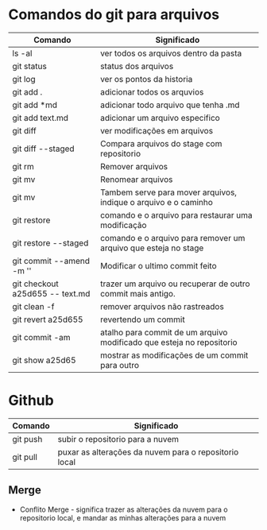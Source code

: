 # Comandos do git para arquivos
Comando                         | Significado
----------------                |----------------------
ls -al                          | ver todos os arquivos dentro da pasta
git status                      | status dos arquivos
git log                         | ver os pontos da historia
git add .                       | adicionar todos os arquvios  
git add *md                     | adicionar todo arquivo que tenha .md  
git add text.md                 | adicionar um arquivo especifico
git diff                        | ver modificações em arquivos
git diff --staged               | Compara arquivos do stage com repositorio
git rm                          | Remover arquivos
git mv                          | Renomear arquivos
git mv                          | Tambem serve para mover arquivos, indique o arquivo e o caminho
git restore                     | comando e o arquivo para restaurar uma modificação
git restore --staged            | comando e o arquivo para remover um arquivo que esteja no stage
git commit --amend -m ''        | Modificar o ultimo commit feito
git checkout a25d655 -- text.md | trazer um arquivo ou recuperar de outro commit mais antigo.
git clean -f                    | remover arquivos não rastreados
git revert a25d655              | revertendo um commit
git commit -am                  | atalho para commit de um arquivo modificado que esteja no repositorio
git show a25d65                 | mostrar as modificações de um commit para outro

# Github
Comando         | Significado
----------------|----------------------
git push        | subir o repositorio para a nuvem
git pull        | puxar as alterações da nuvem para o repositorio local

## Merge
- Conflito Merge - significa trazer as alterações da nuvem para o repositorio local, e mandar as minhas alterações para a nuvem